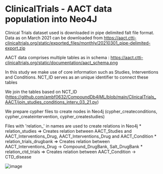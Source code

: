 
# ClinicalTrials - AACT data population into Neo4J

Clinical Trials dataset used is downloaded in pipe delimited falt file format. Data as on March 2021 can be downloaded from https://aact.ctti-clinicaltrials.org/static/exported_files/monthly/20210301_pipe-delimited-export.zip


AACT data comprises multiple tables as in schema : https://aact.ctti-clinicaltrials.org/static/documentation/aact_schema.png

In this study we make use of core information such as Studies, Interventions and Conditions. NCT_ID serves as an unique identifier to connect these tables

We join the tables based on NCT_ID (https://github.com/ambf0632/CompoundDb4jML/blob/main/ClinicalTrials_AACT/join_studies_conditions_interv_03_21.py)

We prepare cypher files to create nodes in Neo4j (cypher_createconditions, cypher_createintervention, cypher_createstudies)

Files with 'relation_' in names are used to create relations in Neo4j
  	* relation_studies => Creates relation between AACT_Studies and AACT_Interventions_Drug, AACT_Interventions_Drug and AACT_Condition
	* relation_trials_drugbank => Creates relation between AACT_Interventions_Drug -> Compound_DrugBank, Salt_DrugBank
	* relation_ctd_trials => Creates relation between AACT_Condition -> CTD_disease    

	


![image](https://user-images.githubusercontent.com/59961900/124712810-64049680-df1d-11eb-9b40-0e4013ead586.png)
